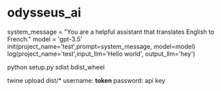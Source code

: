 # odysseus_ai

system_message = "You are a helpful assistant that translates English to French."
model = 'gpt-3.5'
init(project_name='test',prompt=system_message, model=model)
log(project_name='test',input_llm='Hello world', output_llm='hey')



 python setup.py sdist bdist_wheel

 twine upload dist/*
username: __token__
password: api key